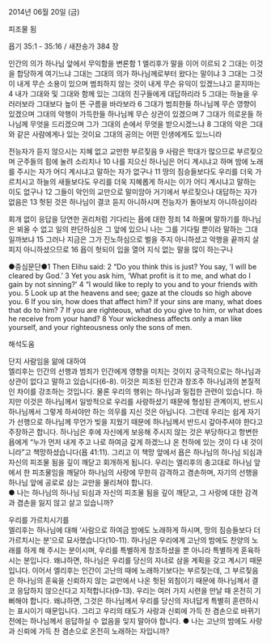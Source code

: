 2014년 06월 20일 (금)

피조물 됨



욥기 35:1 - 35:16 / 새찬송가 384 장


인간의 의가 하나님 앞에서 무익함을 변론함 
1 엘리후가 말을 이어 이르되 2 그대는 이것을 합당하게 여기느냐 그대는 그대의 의가 하나님께로부터 왔다는 말이냐 3 그대는 그것이 내게 무슨 소용이 있으며 범죄하지 않는 것이 내게 무슨 유익이 있겠느냐고 묻지마는 4 내가 그대와 및 그대와 함께 있는 그대의 친구들에게 대답하리라 5 그대는 하늘을 우러러보라 그대보다 높이 뜬 구름을 바라보라 6 그대가 범죄한들 하나님께 무슨 영향이 있겠으며 그대의 악행이 가득한들 하나님께 무슨 상관이 있겠으며 7 그대가 의로운들 하나님께 무엇을 드리겠으며 그가 그대의 손에서 무엇을 받으시겠느냐 8 그대의 악은 그대와 같은 사람에게나 있는 것이요 그대의 공의는 어떤 인생에게도 있느니라

전능자가 듣지 않으시는 지혜 없고 교만한 부르짖음 
9 사람은 학대가 많으므로 부르짖으며 군주들의 힘에 눌려 소리치나 10 나를 지으신 하나님은 어디 계시냐고 하며 밤에 노래를 주시는 자가 어디 계시냐고 말하는 자가 없구나 11 땅의 짐승들보다도 우리를 더욱 가르치시고 하늘의 새들보다도 우리를 더욱 지혜롭게 하시는 이가 어디 계시냐고 말하는 이도 없구나 12 그들이 악인의 교만으로 말미암아 거기에서 부르짖으나 대답하는 자가 없음은 13 헛된 것은 하나님이 결코 듣지 아니하시며 전능자가 돌아보지 아니하심이라

회개 없이 응답을 당연한 권리처럼 기다리는 욥에 대한 정죄
14 하물며 말하기를 하나님은 뵈올 수 없고 일의 판단하심은 그 앞에 있으니 나는 그를 기다릴 뿐이라 말하는 그대일까보냐 15 그러나 지금은 그가 진노하심으로 벌을 주지 아니하셨고 악행을 끝까지 살피지 아니하셨으므로 16 욥이 헛되이 입을 열어 지식 없는 말을 많이 하는구나


●중심문단●1 Then Elihu said: 2 “Do you think this is just? You say, ‘I will be cleared by God.’ 3 Yet you ask him, ‘What profit is it to me, and what do I gain by not sinning?’ 4 “I would like to reply to you and to your friends with you. 5 Look up at the heavens and see; gaze at the clouds so high above you. 6 If you sin, how does that affect him? If your sins are many, what does that do to him? 7 If you are righteous, what do you give to him, or what does he receive from your hand? 8 Your wickedness affects only a man like yourself, and your righteousness only the sons of men.

해석도움





단지 사람임을 앎에 대하여  
엘리후는 인간의 선행과 범죄가 인간에게 영향을 미치는 것이지 궁극적으로는 하나님과 상관이 없다고 말하고 있습니다(6-8). 이것은 피조된 인간과 창조주 하나님과의 본질적인 차이를 강조하는 것입니다. 물론 우리의 행위는 하나님과 밀접한 관련이 있습니다. 하지만 이것은 하나님께서 일방적으로 우리를 사랑하셨기 때문에 형성된 관계이지, 반드시 하나님께서 그렇게 하셔야만 하는 의무를 지신 것은 아닙니다. 그런데 우리는 쉽게 자기가 선행으로 하나님께 무언가 빚을 지웠기 때문에 하나님께서 반드시 갚아주셔야 한다고 주장하곤 합니다. 하나님은 후에 자신에게 보응해 주시지 않는 것은 부당하다고 항변한 욥에게 “누가 먼저 내게 주고 나로 하여금 갚게 하겠느냐 온 천하에 있는 것이 다 내 것이니라”고 책망하셨습니다(욥 41:11). 그리고 이 책망 앞에서 욥은 하나님의 하나님 되심과 자신의 피조물 됨을 깊이 깨닫고 회개하게 됩니다. 우리는 엘리후의 충고대로 하나님 앞에서 한 피조물임을 깨달아 하나님의 사랑에 무한히 감격하고 겸손하며, 자기의 선행을 하나님 앞에 공로로 삼는 교만을 물리쳐야 합니다.  
● 나는 하나님의 하나님 되심과 자신의 피조물 됨을 깊이 깨닫고, 그 사랑에 대한 감격과 겸손을 잃지 않고 살고 있습니까? 

우리를 가르치시기를  
엘리후는 하나님에 대해 ‘사람으로 하여금 밤에도 노래하게 하시며, 땅의 짐승들보다 더 가르치시는 분’으로 묘사했습니다(10-11). 하나님은 우리에게 고난의 밤에도 찬양의 노래를 하게 해 주시는 분이시며, 우리를 특별하게 창조하셨을 뿐 아니라 특별하게 훈육하시는 분입니다. 왜냐하면, 하나님은 우리를 당신의 자녀로 삼을 계획을 갖고 계시기 때문입니다. 이어서 엘리후는 인간이 고난의 때에 노래하기보다는 부르짖는데, 그 부르짖음은 하나님의 훈육을 신뢰하지 않는 교만에서 나온 헛된 외침이기 때문에 하나님께서 결코 응답하지 않으신다고 지적합니다(9-13). 우리는 여러 가지 시련을 만날 때 온전히 기뻐해야 합니다. 왜냐하면, 그것은 하나님께서 우리를 당신의 자녀답게 특별히 훈련하시는 표시이기 때문입니다. 그리고 우리의 태도가 사랑과 신뢰에 가득 찬 겸손으로 바뀌기 전에는 하나님께서 응답하실 수 없음을 잊지 말아야 합니다.
● 나는 고난의 밤에도 사랑과 신뢰에 가득 찬 겸손으로 온전히 노래하는 자입니까?